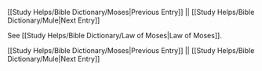[[Study Helps/Bible Dictionary/Moses|Previous Entry]]  ||  [[Study Helps/Bible Dictionary/Mule|Next Entry]]

 See [[Study Helps/Bible Dictionary/Law of Moses|Law of Moses]].

[[Study Helps/Bible Dictionary/Moses|Previous Entry]]  ||  [[Study Helps/Bible Dictionary/Mule|Next Entry]]